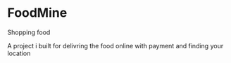 # FoodMine
Shopping food

A project i built for delivring the food online with payment and finding your location

